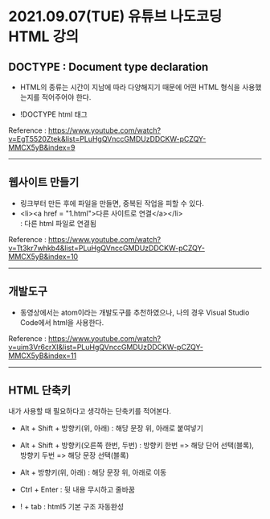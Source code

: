 # 2021.09.07(TUE) 유튜브 나도코딩 HTML 강의
## DOCTYPE : Document type declaration

- HTML의 종류는 시간이 지남에 따라 다양해지기 때문에 어떤 HTML 형식을 사용했는지를 적어주어야 한다.

- !DOCTYPE html 태그

Reference : https://www.youtube.com/watch?v=EgT5520Ztek&list=PLuHgQVnccGMDUzDDCKW-pCZQY-MMCX5yB&index=9
<br>

---
## 웹사이트 만들기

- 링크부터 만든 후에 파일을 만들면, 중복된 작업을 피할 수 있다.
- \<li>\<a href = "1.html">다른 사이트로 연결\</a>\</li>  
: 다른 html 파일로 연결됨
 
Reference : https://www.youtube.com/watch?v=Tt3kr7whkb4&list=PLuHgQVnccGMDUzDDCKW-pCZQY-MMCX5yB&index=10
<br>

---
## 개발도구
- 동영상에서는 atom이라는 개발도구를 추천하였으나, 나의 경우 Visual Studio Code에서 html을 사용한다.

Reference : https://www.youtube.com/watch?v=uim3Vr6crXI&list=PLuHgQVnccGMDUzDDCKW-pCZQY-MMCX5yB&index=11
<br>

---
## HTML 단축키
내가 사용할 때 필요하다고 생각하는 단축키를 적어본다.
- Alt + Shift + 방향키(위, 아래) : 해당 문장 위, 아래로 붙여넣기

- Alt + Shift + 방향키(오른쪽 한번, 두번) : 방향키 한번 => 해당 단어 선택(블록), 방향키 두번 => 해당 문장 선택(블록)

- Alt + 방향키(위, 아래) : 해당 문장 위, 아래로 이동

- Ctrl + Enter : 뒷 내용 무시하고 줄바꿈

- ! + tab : html5 기본 구조 자동완성  